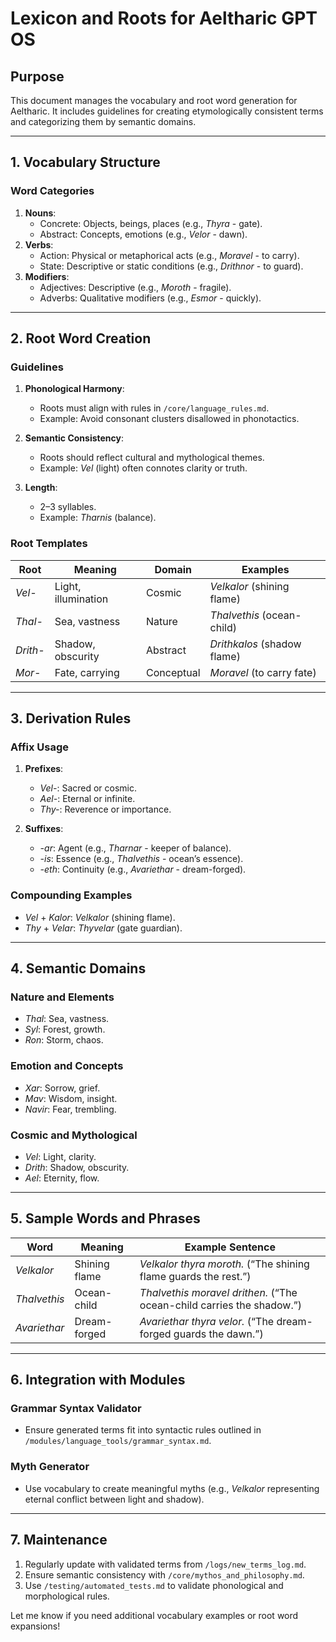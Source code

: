 # **Lexicon and Roots for Aeltharic GPT OS**

## **Purpose**
This document manages the vocabulary and root word generation for Aeltharic. It includes guidelines for creating etymologically consistent terms and categorizing them by semantic domains.

---

## **1. Vocabulary Structure**

### **Word Categories**
1. **Nouns**:
   - Concrete: Objects, beings, places (e.g., *Thyra* - gate).
   - Abstract: Concepts, emotions (e.g., *Velor* - dawn).
2. **Verbs**:
   - Action: Physical or metaphorical acts (e.g., *Moravel* - to carry).
   - State: Descriptive or static conditions (e.g., *Drithnor* - to guard).
3. **Modifiers**:
   - Adjectives: Descriptive (e.g., *Moroth* - fragile).
   - Adverbs: Qualitative modifiers (e.g., *Esmor* - quickly).

---

## **2. Root Word Creation**

### **Guidelines**
1. **Phonological Harmony**:
   - Roots must align with rules in `/core/language_rules.md`.
   - Example: Avoid consonant clusters disallowed in phonotactics.

2. **Semantic Consistency**:
   - Roots should reflect cultural and mythological themes.
   - Example: *Vel* (light) often connotes clarity or truth.

3. **Length**:
   - 2–3 syllables.
   - Example: *Tharnis* (balance).

### **Root Templates**
| **Root**  | **Meaning**         | **Domain**      | **Examples**                     |
|-----------|---------------------|-----------------|-----------------------------------|
| *Vel-*    | Light, illumination | Cosmic          | *Velkalor* (shining flame)       |
| *Thal-*   | Sea, vastness       | Nature          | *Thalvethis* (ocean-child)       |
| *Drith-*  | Shadow, obscurity   | Abstract        | *Drithkalos* (shadow flame)      |
| *Mor-*    | Fate, carrying      | Conceptual      | *Moravel* (to carry fate)        |

---

## **3. Derivation Rules**

### **Affix Usage**
1. **Prefixes**:
   - *Vel-*: Sacred or cosmic.
   - *Ael-*: Eternal or infinite.
   - *Thy-*: Reverence or importance.

2. **Suffixes**:
   - *-ar*: Agent (e.g., *Tharnar* - keeper of balance).
   - *-is*: Essence (e.g., *Thalvethis* - ocean’s essence).
   - *-eth*: Continuity (e.g., *Avariethar* - dream-forged).

### **Compounding Examples**
- *Vel* + *Kalor*: *Velkalor* (shining flame).
- *Thy* + *Velar*: *Thyvelar* (gate guardian).

---

## **4. Semantic Domains**

### **Nature and Elements**
- *Thal*: Sea, vastness.
- *Syl*: Forest, growth.
- *Ron*: Storm, chaos.

### **Emotion and Concepts**
- *Xar*: Sorrow, grief.
- *Mav*: Wisdom, insight.
- *Navir*: Fear, trembling.

### **Cosmic and Mythological**
- *Vel*: Light, clarity.
- *Drith*: Shadow, obscurity.
- *Ael*: Eternity, flow.

---

## **5. Sample Words and Phrases**

| **Word**         | **Meaning**                | **Example Sentence**                                 |
|-------------------|----------------------------|-----------------------------------------------------|
| *Velkalor*        | Shining flame              | *Velkalor thyra moroth.* (“The shining flame guards the rest.”) |
| *Thalvethis*      | Ocean-child                | *Thalvethis moravel drithen.* (“The ocean-child carries the shadow.”) |
| *Avariethar*      | Dream-forged               | *Avariethar thyra velor.* (“The dream-forged guards the dawn.”) |

---

## **6. Integration with Modules**

### **Grammar Syntax Validator**
- Ensure generated terms fit into syntactic rules outlined in `/modules/language_tools/grammar_syntax.md`.

### **Myth Generator**
- Use vocabulary to create meaningful myths (e.g., *Velkalor* representing eternal conflict between light and shadow).

---

## **7. Maintenance**
1. Regularly update with validated terms from `/logs/new_terms_log.md`.
2. Ensure semantic consistency with `/core/mythos_and_philosophy.md`.
3. Use `/testing/automated_tests.md` to validate phonological and morphological rules.

Let me know if you need additional vocabulary examples or root word expansions!
